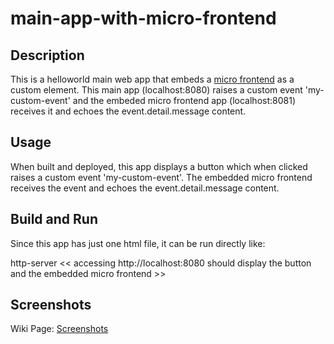 # main-app-with-micro-frontend

## Description

This is a helloworld main web app that embeds a [micro frontend](https://github.com/mapteb/web-component-micro-frontend) as a custom element. This main app (localhost:8080) raises a custom event 'my-custom-event' and the embeded micro frontend app (localhost:8081) receives it and echoes the event.detail.message content.  

## Usage

When built and deployed, this app displays a button which when clicked raises a custom event 'my-custom-event'. The embedded micro frontend receives the event and echoes the event.detail.message content. 


## Build and Run

Since this app has just one html file, it can be run directly like:

http-server << accessing http://localhost:8080 should display the button and the embedded micro frontend >>


## Screenshots

Wiki Page: [Screenshots](https://github.com/mapteb/main-app-with-micro-frontend/wiki/Screenshots)
